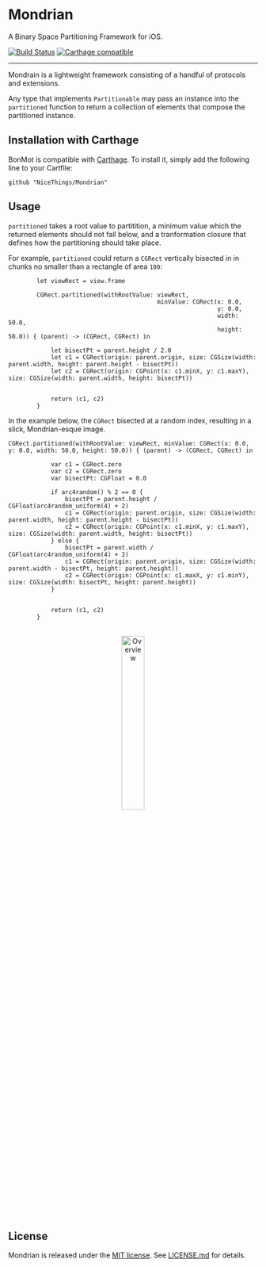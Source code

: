 # Mondrian
A Binary Space Partitioning Framework for iOS.

[![Build Status](https://travis-ci.org/NiceThings/Mondrian.svg?branch=develop)](https://travis-ci.org/NiceThings/Mondrian)
[![Carthage compatible](https://img.shields.io/badge/Carthage-compatible-4BC51D.svg?style=flat)](https://github.com/Carthage/Carthage)

----------

Mondrain is a lightweight framework consisting of a handful of protocols and extensions.

Any type that implements `Partitionable` may pass an instance into the `partitioned` function to return a collection of elements that compose the partitioned instance.


## Installation with Carthage

BonMot is compatible with [Carthage](https://github.com/Carthage/Carthage). To install it, simply add the following line to your Cartfile:

```
github "NiceThings/Mondrian"
```

## Usage

`partitioned` takes a root value to partitition, a minimum value which the returned elements should not fall below, and a tranformation closure that defines how the partitioning should take place. 

For example, `partitioned` could return a `CGRect` vertically bisected in in chunks no smaller than a rectangle of area `100`:

```
        let viewRect = view.frame

        CGRect.partitioned(withRootValue: viewRect,
                                          minValue: CGRect(x: 0.0,
                                                           y: 0.0,
                                                           width: 50.0,
                                                           height: 50.0)) { (parent) -> (CGRect, CGRect) in

            let bisectPt = parent.height / 2.0
            let c1 = CGRect(origin: parent.origin, size: CGSize(width: parent.width, height: parent.height - bisectPt))
            let c2 = CGRect(origin: CGPoint(x: c1.minX, y: c1.maxY), size: CGSize(width: parent.width, height: bisectPt))


            return (c1, c2)
        }
```


In the example below, the `CGRect` bisected at a random index, resulting in a slick, Mondrian-esque image.


```
CGRect.partitioned(withRootValue: viewRect, minValue: CGRect(x: 0.0, y: 0.0, width: 50.0, height: 50.0)) { (parent) -> (CGRect, CGRect) in
            
            var c1 = CGRect.zero
            var c2 = CGRect.zero
            var bisectPt: CGFloat = 0.0
            
            if arc4random() % 2 == 0 {
                bisectPt = parent.height / CGFloat(arc4random_uniform(4) + 2)
                c1 = CGRect(origin: parent.origin, size: CGSize(width: parent.width, height: parent.height - bisectPt))
                c2 = CGRect(origin: CGPoint(x: c1.minX, y: c1.maxY), size: CGSize(width: parent.width, height: bisectPt))
            } else {
                bisectPt = parent.width / CGFloat(arc4random_uniform(4) + 2)
                c1 = CGRect(origin: parent.origin, size: CGSize(width: parent.width - bisectPt, height: parent.height))
                c2 = CGRect(origin: CGPoint(x: c1.maxX, y: c1.minY), size: CGSize(width: bisectPt, height: parent.height))
            }
            
            
            return (c1, c2)
        }
```

<p align="center" >
<br/>
<img style="width: 30%" src="https://raw.github.com/nicethings/mondrian/develop/demo.png" alt="Overview" />
<br/>
</p>


## License
Mondrian is released under the [MIT license](https://opensource.org/licenses/MIT). See [LICENSE.md](./LICENSE.md) for details.

